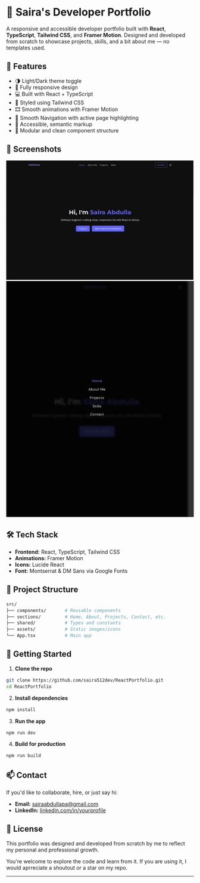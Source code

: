 # 💼 Saira's Developer Portfolio

A responsive and accessible developer portfolio built with **React**, **TypeScript**, **Tailwind CSS**, and **Framer Motion**. Designed and developed from scratch to showcase projects, skills, and a bit about me — no templates used.

## 🚀 Features

- 🌗 Light/Dark theme toggle
- 📱 Fully responsive design
- 💻 Built with React + TypeScript
- 🎨 Styled using Tailwind CSS
- 🎞️ Smooth animations with Framer Motion
- 📌 Smooth Navigation with active page highlighting
- 📜 Accessible, semantic markup
- 🧩 Modular and clean component structure

## 📸 Screenshots

![Desktop View](./public/portfolioLatest.png)
![Mobile View](./public/portfolio-mobile.png)

## 🛠️ Tech Stack

- **Frontend:** React, TypeScript, Tailwind CSS
- **Animations:** Framer Motion
- **Icons:** Lucide React
- **Font:** Montserrat & DM Sans via Google Fonts

## 📂 Project Structure

```bash
src/
├── components/       # Reusable components
├── sections/         # Home, About, Projects, Contact, etc.
├── shared/           # Types and constants
├── assets/           # Static images/icons
└── App.tsx           # Main app
```

## 🔧 Getting Started

1. **Clone the repo**

```bash
git clone https://github.com/saira512dev/ReactPortfolio.git
cd ReactPortfolio
```

2. **Install dependencies**

```bash
npm install
```

3. **Run the app**

```bash
npm run dev
```

4. **Build for production**

```bash
npm run build
```

## 📫 Contact

If you'd like to collaborate, hire, or just say hi:

- **Email:** sairaabdullapa@gmail.com
- **LinkedIn:** [linkedin.com/in/yourprofile](https://www.linkedin.com/in/saira-abdulla/)

## 📄 License

This portfolio was designed and developed from scratch by me to reflect my personal and professional growth.

You're welcome to explore the code and learn from it. If you are using it, I would aprreciate a shoutout or a star on my repo.

---
